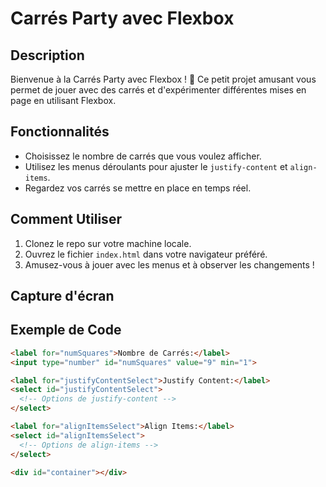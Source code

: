 # Carrés Party avec Flexbox

## Description
Bienvenue à la Carrés Party avec Flexbox ! 🎉 Ce petit projet amusant vous permet de jouer avec des carrés et d'expérimenter différentes mises en page en utilisant Flexbox.

## Fonctionnalités
- Choisissez le nombre de carrés que vous voulez afficher.
- Utilisez les menus déroulants pour ajuster le `justify-content` et `align-items`.
- Regardez vos carrés se mettre en place en temps réel.

## Comment Utiliser
1. Clonez le repo sur votre machine locale.
2. Ouvrez le fichier `index.html` dans votre navigateur préféré.
3. Amusez-vous à jouer avec les menus et à observer les changements !

## Capture d'écran


## Exemple de Code
```html
<label for="numSquares">Nombre de Carrés:</label>
<input type="number" id="numSquares" value="9" min="1">

<label for="justifyContentSelect">Justify Content:</label>
<select id="justifyContentSelect">
  <!-- Options de justify-content -->
</select>

<label for="alignItemsSelect">Align Items:</label>
<select id="alignItemsSelect">
  <!-- Options de align-items -->
</select>

<div id="container"></div>
